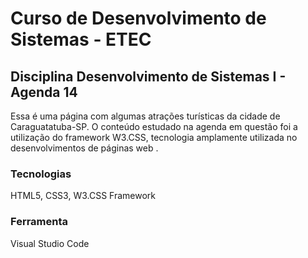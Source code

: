 # Curso de Desenvolvimento de Sistemas - ETEC

## Disciplina Desenvolvimento de Sistemas I - Agenda 14

Essa é uma página com algumas atrações turísticas da cidade de Caraguatatuba-SP.
O conteúdo estudado na agenda em questão foi a utilização do framework W3.CSS, tecnologia amplamente utilizada no desenvolvimentos de páginas web .

### Tecnologias

HTML5, CSS3, W3.CSS Framework

### Ferramenta

Visual Studio Code
